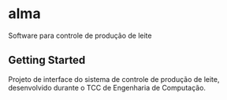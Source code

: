# alma

Software para controle de produção de leite

## Getting Started

Projeto de interface do sistema de controle de produção de leite, desenvolvido durante o TCC de Engenharia de Computação.